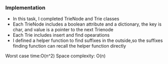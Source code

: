 
### Implementation

- In this task, I completed TrieNode and Trie classes
- Each TrieNode includes a boolean attribute and a dictionary, the key is char, and value is a pointer to the next Trienode 
- Each Trie includes insert and find opearations
- I defined a helper function to find suffixes in the outside,so the suffixes finding function can recall the helper function directly

Worst case time:O(n^2)
Space complexity: O(n)
